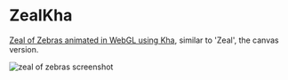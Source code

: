 # ZealKha

[Zeal of Zebras animated in WebGL using Kha](https://nanjizal.github.io/ZealKha/bin/index.html), similar to 'Zeal', the canvas version.


![zeal of zebras screenshot](https://user-images.githubusercontent.com/20134338/48497649-7a212e00-e82c-11e8-9503-085ba5a6c351.png)

